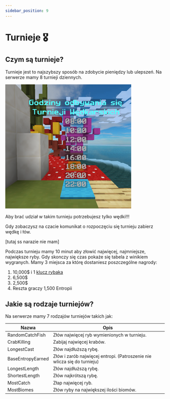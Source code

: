 ```yaml
---
sidebar_position: 9
---
```


# Turnieje 🎖

## Czym są turnieje?

Turnieje jest to najszybszy sposób na zdobycie pieniędzy lub ulepszeń. Na serwerze mamy 8 turnieji dziennych.

![turnieje](./assets/turnieje.png)

Aby brać udział w takim turnieju potrzebujesz tylko wędki!!!

Gdy zobaczysz na czacie komunikat o rozpoczęciu się turnieju zabierz wędkę i łów.

[tutaj ss narazie nie mam]

Podczas turnieju mamy 10 minut aby złowić najwięcej, najmniejsze, największe ryby. Gdy skonczy się czas pokaże się tabela z winikiem wygranych. Mamy
3 miejsca za którę dostaniesz poszczególne nagrody:

1. 10,000$ i 1 [klucz rybaka](/earthsmp/lowienie/podstawy#skrzynia-rybaka)
2. 6,500$
3. 2,500$
4. Reszta graczy 1,500 Entropii

## Jakie są rodzaje turniejów?

Na serwerze mamy 7 rodzajów turniejów takich jak:

| Nazwa             | Opis                                                                     |
| ----------------- | ------------------------------------------------------------------------ |
| RandomCatchFish   | Złów najwięcej ryb wymienionych w turnieju.                              |
| CrabKilling       | Zabijaj najwięcej krabów.                                                |
| LongestCast       | Złów najdłuższą rybę.                                                    |
| BaseEntropyEarned | Złów i zarób najwięcej entropi. (Patroszenie nie wlicza się do turnieju) |
| LongestLength     | Złów najdłuższą rybę.                                                    |
| ShortestLength    | Złów najkrótszą rybę.                                                    |
| MostCatch         | Złap najwięcej ryb.                                                      |
| MostBiomes        | Złów ryby na największej ilości biomów.                                  |
